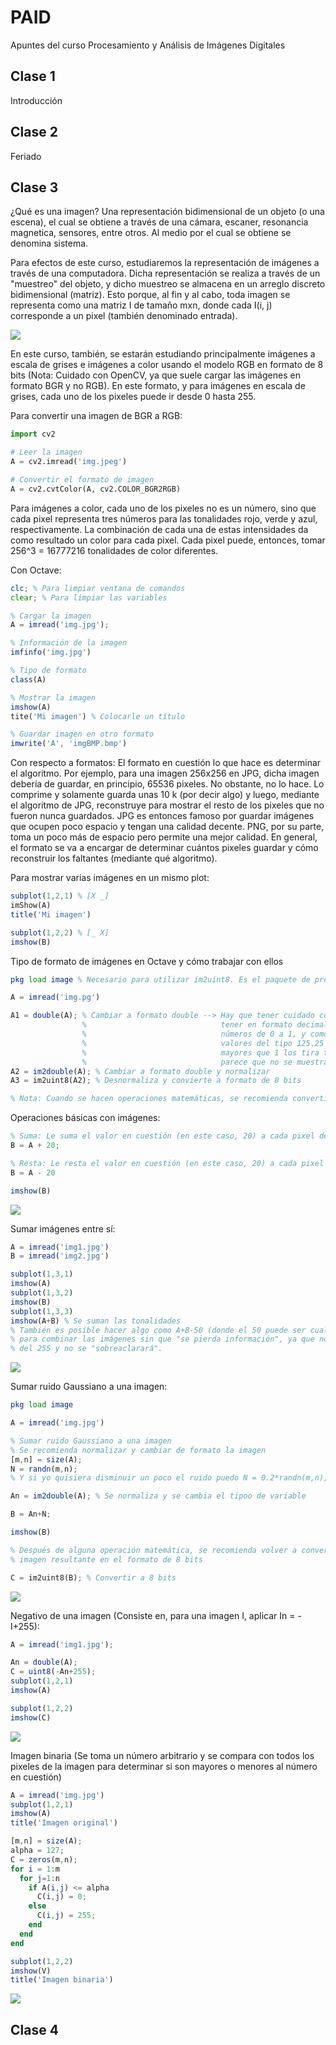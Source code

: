 # PAID
Apuntes del curso Procesamiento y Análisis de Imágenes Digitales

## Clase 1
Introducción

## Clase 2
Feriado

## Clase 3
¿Qué es una imagen? Una representación bidimensional de un objeto (o una escena), el cual se obtiene a través de una cámara, escaner, resonancia magnetica, sensores, entre otros. Al medio por el cual se obtiene se denomina sistema.

Para efectos de este curso, estudiaremos la representación de imágenes a través de una computadora. Dicha representación se realiza a través de un "muestreo" del objeto, y dicho muestreo se almacena en un arreglo discreto bidimensional (matriz). Esto porque, al fin y al cabo, toda imagen se representa como una matriz I de tamaño mxn, donde cada I(i, j) corresponde a un pixel (también denominado entrada).

![](https://github.com/Ignaciograne/PAID/blob/main/Imgs/ImagenContinuaVsImageDiscreta.png)

En este curso, también, se estarán estudiando principalmente imágenes a escala de grises e imágenes a color usando el modelo RGB en formato de 8 bits (Nota: Cuidado con OpenCV, ya que suele cargar las imágenes en formato BGR y no RGB). En este formato, y para imágenes en escala de grises, cada uno de los pixeles puede ir desde 0 hasta 255.

Para convertir una imagen de BGR a RGB:
```Python
import cv2

# Leer la imagen
A = cv2.imread('img.jpeg')

# Convertir el formato de imagen
A = cv2.cvtColor(A, cv2.COLOR_BGR2RGB)
```

Para imágenes a color, cada uno de los pixeles no es un número, sino que cada pixel representa tres números para las tonalidades rojo, verde y azul, respectivamente. La combinación de cada una de estas intensidades da como resultado un color para cada pixel.
Cada pixel puede, entonces, tomar 256^3 = 16777216 tonalidades de color diferentes. 

Con Octave:
```Octave
clc; % Para limpiar ventana de comandos
clear; % Para limpiar las variables

% Cargar la imagen
A = imread('img.jpg');

% Información de la imagen
imfinfo('img.jpg')

% Tipo de formato
class(A)

% Mostrar la imagen
imshow(A)
tite('Mi imagen') % Colocarle un título

% Guardar imagen en otro formato
imwrite('A', 'imgBMP.bmp')
```

Con respecto a formatos:
El formato en cuestión lo que hace es determinar el algoritmo. Por ejemplo, para una imagen 256x256 en JPG, dicha imagen debería de guardar, en principio, 65536 pixeles. No obstante, no lo hace. Lo comprime y solamente guarda unas 10 k (por decir algo) y luego, mediante el algoritmo de JPG, reconstruye para mostrar el resto de los pixeles que no fueron nunca guardados.
JPG es entonces famoso por guardar imágenes que ocupen poco espacio y tengan una calidad decente. PNG, por su parte, toma un poco más de espacio pero permite una mejor calidad. En general, el formato se va a encargar de determinar cuántos pixeles guardar y cómo reconstruir los faltantes (mediante qué algoritmo).

Para mostrar varias imágenes en un mismo plot:
```Octave
subplot(1,2,1) % [X _]
imShow(A)
title('Mi imagen')

subplot(1,2,2) % [_ X]
imshow(B)
```

Tipo de formato de imágenes en Octave y cómo trabajar con ellos
```Octave
pkg load image % Necesario para utilizar im2uint8. Es el paquete de procesamiento de imágenes

A = imread('img.pg')

A1 = double(A); % Cambiar a formato double --> Hay que tener cuidado con este porque al
                %                              tener en formato decimal, lo entiende como
                %                              números de 0 a 1, y como los pixeles tienen
                %                              valores del tipo 125.25 entonces al ser
                %                              mayores que 1 los tira todos en blanco y
                %                              parece que no se muestra más que un fondo blanco
A2 = im2double(A); % Cambiar a formato double y normalizar
A3 = im2uint8(A2); % Desnormaliza y convierte a formato de 8 bits

% Nota: Cuando se hacen operaciones matemáticas, se recomienda convertir la imagen usando el comando im2double
```

Operaciones básicas con imágenes:
```Octave
% Suma: Le suma el valor en cuestión (en este caso, 20) a cada pixel de la imagen, por lo que se aclara la misma
B = A + 20;

% Resta: Le resta el valor en cuestión (en este caso, 20) a cada pixel de la imagen, por lo que se oscurece la misma
B = A - 20

imshow(B)
```
![](https://github.com/Ignaciograne/PAID/blob/main/Imgs/SumaImagen.png)

Sumar imágenes entre sí:
```Octave
A = imread('img1.jpg')
B = imread('img2.jpg')

subplot(1,3,1)
imshow(A)
subplot(1,3,2)
imshow(B)
subplot(1,3,3)
imshow(A+B) % Se suman las tonalidades
% También es posible hacer algo como A+B-50 (donde el 50 puede ser cualquier otro número)
% para combinar las imágenes sin que "se pierda información", ya que no llegará a la barrera
% del 255 y no se "sobreaclarará".
```
![](https://github.com/Ignaciograne/PAID/blob/main/Imgs/SumaImagenes.png)

Sumar ruido Gaussiano a una imagen:
```Octave
pkg load image 

A = imread('img.jpg')

% Sumar ruido Gaussiano a una imagen
% Se recomienda normalizar y cambiar de formato la imagen
[m,n] = size(A);
N = randn(m,n);
% Y si yo quisiera disminuir un poco el ruido puedo N = 0.2*randn(m,n);

An = im2double(A); % Se normaliza y se cambia el tipoo de variable

B = An+N;

imshow(B)

% Después de alguna operación matemática, se recomienda volver a convertir la 
% imagen resultante en el formato de 8 bits

C = im2uint8(B); % Convertir a 8 bits
```
![](https://github.com/Ignaciograne/PAID/blob/main/Imgs/RuidoGaussianoImagen.png)


Negativo de una imagen (Consiste en, para una imagen I, aplicar In = -I+255):
```Octave
A = imread('img1.jpg');

An = double(A);
C = uint8(-An+255);
subplot(1,2,1)
imshow(A)

subplot(1,2,2)
imshow(C)
```
![](https://github.com/Ignaciograne/PAID/blob/main/Imgs/NegativoImagen.png)

Imagen binaria (Se toma un número arbitrario y se compara con todos los pixeles
de la imagen para determinar si son mayores o menores al número en cuestión)
```Octave
A = imread('img.jpg')
subplot(1,2,1)
imshow(A)
title('Imagen original')

[m,n] = size(A);
alpha = 127;
C = zeros(m,n);
for i = 1:m
  for j=1:n
    if A(i,j) <= alpha
      C(i,j) = 0;
    else
      C(i,j) = 255;
    end
  end
end

subplot(1,2,2)
imshow(V)
title('Imagen binaria')
```
![](https://github.com/Ignaciograne/PAID/blob/main/Imgs/BinarioImagen.png)


## Clase 4
